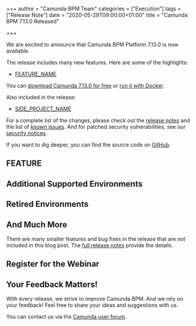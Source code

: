 +++
author = "Camunda BPM Team"
categories = ["Execution"]
tags = ["Release Note"]
date = "2020-05-29T09:00:00+01:00"
title = "Camunda BPM 7.13.0 Released"

+++

We are excited to announce that Camunda BPM Platform 7.13.0 is now available.

The release includes many new features. Here are some of the highlights:

<!-- FEATURES LIST BEGINS -->

* [FEATURE_NAME](/post/2020/05/camunda-bpm-7130-released/#ANCHOR)

<!-- FEATURES LIST ENDS -->

You can [download Camunda 7.13.0 for free](https://camunda.com/download/) or [run it with Docker](https://hub.docker.com/r/camunda/camunda-bpm-platform/).

Also included in the release:

* [SIDE_PROJECT_NAME](https://github.com/camunda/PROJECT_REPO)

<!-- TODO: Make visible
You can read all about these releases in the dedicated [blog post](/post/2020/05/LINK_TO_POST).
-->

<!--more-->

For a complete list of the changes, please check out the [release notes](TODO) 
and the list of [known issues](https://jira.camunda.com/issues/?jql=affectedVersion%20%3D%207.13.0%20and%20status%20!%3D%20Closed). 
And for patched security vulnerabilities, see our [security notices](https://docs.camunda.org/security/notices/).

If you want to dig deeper, you can find the source code on [GitHub](https://github.com/camunda/camunda-bpm-platform/releases/tag/7.13.0).

<!-- FEATURES EXPLANATIONS BEGIN -->

## FEATURE

## Additional Supported Environments

## Retired Environments

<!-- FEATURES EXPLANATIONS END -->

## And Much More
There are many smaller features and bug fixes in the release that are not included in this blog post. The [full release notes](TODO) provide the details.

## Register for the Webinar

## Your Feedback Matters!

With every release, we strive to improve Camunda BPM. And we rely on your feedback! Feel free to share your ideas and suggestions with us.

You can contact us via the [Camunda user forum](https://forum.camunda.org/).
